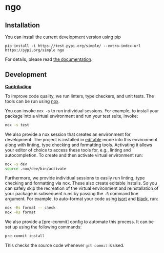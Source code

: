 # ngo

## Installation

You can install the current development version using pip

```shell
pip install -i https://test.pypi.org/simple/ --extra-index-url https://pypi.org/simple ngo
```

For details, please read [the documentation](https://potassco.org/ngo/).


## Development

[**Contributing**](CONTRIBUTING.md)

To improve code quality, we run linters, type checkers, and unit tests. The
tools can be run using [nox]. 

You can invoke `nox -s` to run individual sessions. For example, to install
your package into a virtual environment and run your test suite, invoke:

```bash
nox -s test
```

We also provide a nox session that creates an environment for development. The
project is installed in [editable] mode into this environment along with
linting, type checking and formatting tools. Activating it allows your editor
of choice to access these tools for, e.g., linting and autocompletion. To
create and then activate virtual environment run:

```bash
nox -s dev
source .nox/dev/bin/activate
```

Furthermore, we provide individual sessions to easily run linting, type
checking and formatting via nox. These also create editable installs. So you
can safely skip the recreation of the virtual environment and reinstallation of
your package in subsequent runs by passing the `-R` command line argument. For
example, to auto-format your code using [isort] and [black], run:

```bash
nox -Rs format -- check
nox -Rs format
```

We also provide a [pre-commit] config to automate this process. It can be
set up using the following commands:

```bash
pre-commit install
```

This checks the source code whenever `git commit` is used.

[nox]: https://nox.thea.codes/en/stable/index.html
[pre]: https://pre-commit.com/
[black]: https://black.readthedocs.io/en/stable/
[isort]: https://pycqa.github.io/isort/
[editable]: https://setuptools.pypa.io/en/latest/userguide/development_mode.html
